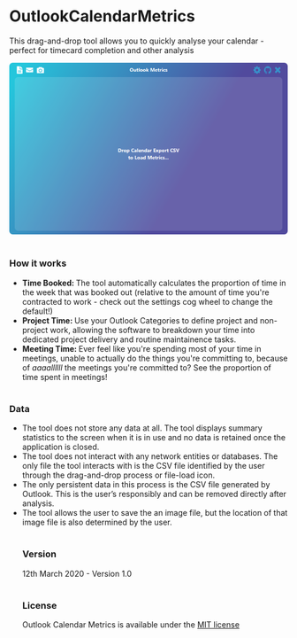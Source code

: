 # OutlookCalendarMetrics
This drag-and-drop tool allows you to quickly analyse your calendar - perfect for timecard completion and other analysis

![](/readme_images/CalMetrics.png)

# <h3>How it works</h3>

<ul>
<li><b>Time Booked: </b>The tool automatically calculates the proportion of time in the week that was booked out (relative to the amount of time you're contracted to work - check out the settings cog wheel to change the default!)</li>
<li><b>Project Time: </b> Use your Outlook Categories to define project and non-project work, allowing the software to breakdown your time into dedicated project delivery and routine maintainence tasks.</li>
<li><b>Meeting Time: </b> Ever feel like you're spending most of your time in meetings, unable to actually do the things you're committing to, because of <i>aaaallllll</i> the meetings you're committed to? See the proportion of time spent in meetings!</li>
</ul>

# <h3>Data</h3>
<ul><li>The tool does not store any data at all. The tool displays summary statistics to the screen when it is in use and no data is retained once the application is closed.</li>
<li>The tool does not interact with any network entities or databases. The only file the tool interacts with is the CSV file identified by the user through the drag-and-drop process or file-load icon.</li>
<li>The only persistent data in this process is the CSV file generated by Outlook. This is the user’s responsibly and can be removed directly after analysis.</li>
<li>The tool allows the user to save the an image file, but the location of that image file is also determined by the user.</li>

# <h3>Version</h3>
12th March 2020 - Version 1.0

# <h3>License</h3>

Outlook Calendar Metrics is available under the <a href="https://opensource.org/licenses/MIT">MIT license</a>

